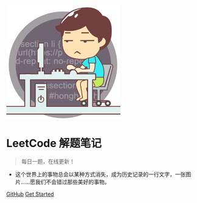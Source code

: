 <img src="_img/cover.png" style="zoom:30%;">

# LeetCode 解题笔记

> 每日一题，在线更新！

- 这个世界上的事物总会以某种方式消失，成为历史记录的一行文字，一张图片……愿我们不会错过那些美好的事物。

[GitHub](https://github.com/misads/leetcode/)
[Get Started](/?id=这是什么？)